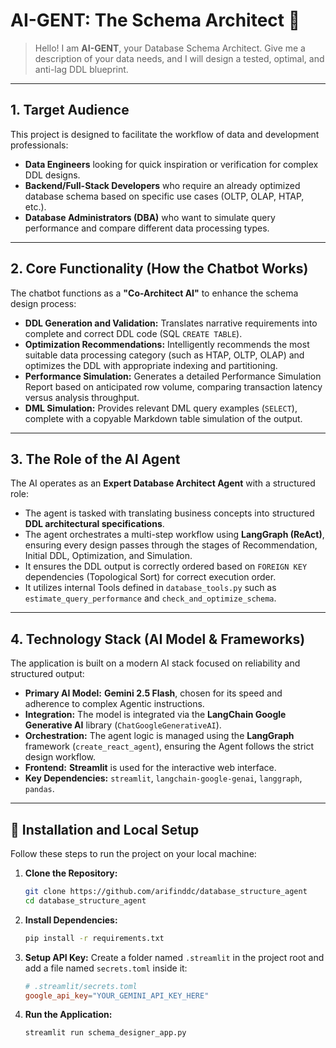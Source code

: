 # AI-GENT: The Schema Architect 🤖

> Hello! I am **AI-GENT**, your Database Schema Architect. Give me a description of your data needs, and I will design a tested, optimal, and anti-lag DDL blueprint.

---

## 1. Target Audience

This project is designed to facilitate the workflow of data and development professionals:

* **Data Engineers** looking for quick inspiration or verification for complex DDL designs.
* **Backend/Full-Stack Developers** who require an already optimized database schema based on specific use cases (OLTP, OLAP, HTAP, etc.).
* **Database Administrators (DBA)** who want to simulate query performance and compare different data processing types.

---

## 2. Core Functionality (How the Chatbot Works)

The chatbot functions as a **"Co-Architect AI"** to enhance the schema design process:

* **DDL Generation and Validation:** Translates narrative requirements into complete and correct DDL code (SQL `CREATE TABLE`).
* **Optimization Recommendations:** Intelligently recommends the most suitable data processing category (such as HTAP, OLTP, OLAP) and optimizes the DDL with appropriate indexing and partitioning.
* **Performance Simulation:** Generates a detailed Performance Simulation Report based on anticipated row volume, comparing transaction latency versus analysis throughput.
* **DML Simulation:** Provides relevant DML query examples (`SELECT`), complete with a copyable Markdown table simulation of the output.

---

## 3. The Role of the AI Agent

The AI operates as an **Expert Database Architect Agent** with a structured role:

* The agent is tasked with translating business concepts into structured **DDL architectural specifications**.
* The agent orchestrates a multi-step workflow using **LangGraph (ReAct)**, ensuring every design passes through the stages of Recommendation, Initial DDL, Optimization, and Simulation.
* It ensures the DDL output is correctly ordered based on `FOREIGN KEY` dependencies (Topological Sort) for correct execution order.
* It utilizes internal Tools defined in `database_tools.py` such as `estimate_query_performance` and `check_and_optimize_schema`.

---

## 4. Technology Stack (AI Model & Frameworks)

The application is built on a modern AI stack focused on reliability and structured output:

* **Primary AI Model:** **Gemini 2.5 Flash**, chosen for its speed and adherence to complex Agentic instructions.
* **Integration:** The model is integrated via the **LangChain Google Generative AI** library (`ChatGoogleGenerativeAI`).
* **Orchestration:** The agent logic is managed using the **LangGraph** framework (`create_react_agent`), ensuring the Agent follows the strict design workflow.
* **Frontend:** **Streamlit** is used for the interactive web interface.
* **Key Dependencies:** `streamlit`, `langchain-google-genai`, `langgraph`, `pandas`.

***

## 🚀 Installation and Local Setup

Follow these steps to run the project on your local machine:

1.  **Clone the Repository:**
    ```bash
    git clone https://github.com/arifinddc/database_structure_agent
    cd database_structure_agent
    ```
2.  **Install Dependencies:**
    ```bash
    pip install -r requirements.txt
    ```
3.  **Setup API Key:** Create a folder named `.streamlit` in the project root and add a file named `secrets.toml` inside it:
    ```toml
    # .streamlit/secrets.toml
    google_api_key="YOUR_GEMINI_API_KEY_HERE"
    ```
4.  **Run the Application:**
    ```bash
    streamlit run schema_designer_app.py

    ```

